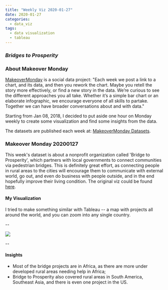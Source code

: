 ```yaml
---
title: "Weekly Viz 2020-01-27"
date: 2020-01-27
categories:
  - data_viz
tags:
  - data visualization
  - tableau
---
```


### *Bridges to Prosperity*


### About Makeover Monday

[MakeoverMonday](http://www.makeovermonday.co.uk/) is a social data project:
"Each week we post a link to a chart, and its data, and then you rework the chart.
Maybe you retell the story more effectively, or find a new story in the data.
We’re curious to see the different approaches you all take. Whether it’s a simple bar chart or an elaborate infographic, we encourage everyone of all skills to partake.
Together we can have broader conversations about and with data."

Starting from Jan 08, 2018, I decided to put aside one hour on Monday weekly to create some visualization and find some insights from the data.

The datasets are published each week at: [MakeoverMonday Datasets](http://www.makeovermonday.co.uk/data/).

### Makeover Monday 20200127

This week's dataset is about a nonprofit organization called 'Bridge to Prosperity', which partners with local governments to connect communities via pedestrian bridges. This is definitely great effort, as connecting people in rural areas to the cities will encourage them to communicate with external world, go out, and even do business with people outside, and in the end hopefully improve their living condition. The original viz could be found [here](https://bridgestoprosperity.org/global-work/zambia/).  

#### My Visualization

I tried to make something similar with Tableau -- a map with projects all around the world, and you can zoom into any single country.  

--  

<div class='tableauPlaceholder' id='viz1580181547694' style='position: relative'>
<noscript><a href='#'>
  <img alt=' ' src='https:&#47;&#47;public.tableau.com&#47;static&#47;images&#47;Ma&#47;MakeOverMonday20200127BridgestoProsperity&#47;BridgestoProsperity&#47;1_rss.png' style='border: none' />
</a></noscript>
<object class='tableauViz'  style='display:none;'>
  <param name='host_url' value='https%3A%2F%2Fpublic.tableau.com%2F' />
  <param name='embed_code_version' value='3' />
  <param name='site_root' value='' />
  <param name='name' value='MakeOverMonday20200127BridgestoProsperity&#47;BridgestoProsperity' />
  <param name='tabs' value='no' />
  <param name='toolbar' value='yes' />
  <param name='static_image' value='https:&#47;&#47;public.tableau.com&#47;static&#47;images&#47;Ma&#47;MakeOverMonday20200127BridgestoProsperity&#47;BridgestoProsperity&#47;1.png' /> 
  <param name='animate_transition' value='yes' />
  <param name='display_static_image' value='yes' />
  <param name='display_spinner' value='yes' />
  <param name='display_overlay' value='yes' />
  <param name='display_count' value='yes' />
</object></div>       
<script type='text/javascript'>    
  var divElement = document.getElementById('viz1580181547694');                
  var vizElement = divElement.getElementsByTagName('object')[0];     
  if ( divElement.offsetWidth > 800 ) { vizElement.style.width='800px';vizElement.style.height='827px';} else if ( divElement.offsetWidth > 500 ) { vizElement.style.width='800px';vizElement.style.height='827px';} else { vizElement.style.width='100%';vizElement.style.height='1027px';}      
  var scriptElement = document.createElement('script');               
  scriptElement.src = 'https://public.tableau.com/javascripts/api/viz_v1.js'; 
  vizElement.parentNode.insertBefore(scriptElement, vizElement);    
</script>
  
  
--  

#### Insights
* Most of the bridge projects are in Africa, as there are more under developed rural areas needing help in Africa;   
* Bridge to Prosperity also covered rural areas in South America, Southeast Asia, and there is even one project in the US.  

